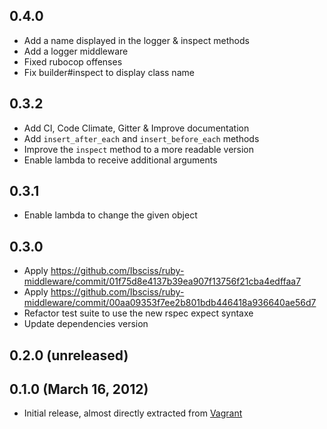 ## 0.4.0
  - Add a name displayed in the logger & inspect methods
  - Add a logger middleware
  - Fixed rubocop offenses
  - Fix builder#inspect to display class name

## 0.3.2
  - Add CI, Code Climate, Gitter & Improve documentation
  - Add `insert_after_each` and `insert_before_each` methods
  - Improve the `inspect` method to a more readable version
  - Enable lambda to receive additional arguments

## 0.3.1
  - Enable lambda to change the given object

## 0.3.0
  - Apply https://github.com/Ibsciss/ruby-middleware/commit/01f75d8e4137b39ea907f13756f21cba4edffaa7
  - Apply https://github.com/Ibsciss/ruby-middleware/commit/00aa09353f7ee2b801bdb446418a936640ae56d7
  - Refactor test suite to use the new rspec expect syntaxe
  - Update dependencies version

## 0.2.0 (unreleased)



## 0.1.0 (March 16, 2012)

  - Initial release, almost directly extracted from [Vagrant](http://vagrantup.com)

